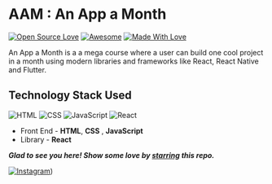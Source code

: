 # AAM : An App a Month 
[![Open Source Love](https://badges.frapsoft.com/os/v2/open-source.svg?v=103)](https://github.com/TheLeanProgrammer)
[![Awesome](https://cdn.rawgit.com/sindresorhus/awesome/d7305f38d29fed78fa85652e3a63e154dd8e8829/media/badge.svg)](https://github.com/TheLeanProgrammer) [![Made With Love](https://img.shields.io/badge/Made%20With-Love-orange.svg)](https://github.com/TheLeanProgrammer)

An App a Month is a a mega course where a user can build one cool project in a month using modern libraries and frameworks like React, React Native and  Flutter.

## Technology Stack Used

![HTML](https://img.shields.io/badge/frontend-html-orange.svg?logo=html5&style=flat-square) 
![CSS](https://img.shields.io/badge/frontend-css-yellowgreen.svg?logo=css3&style=flat-square)
![JavaScript](https://img.shields.io/badge/frontend-javascript-blue.svg?logo=javascript&style=flat-square) 
![React](https://img.shields.io/badge/library-react-lightgray.svg?logo=react&style=flat-square) 

- Front End - **HTML**, **CSS** , **JavaScript**
- Library - **React** 
 

***Glad to see you here! Show some love by [starring](https://github.com/TheLeanProgrammer/aam-dev) this repo.***

[![Instagram](https://img.shields.io/static/v1.svg?label=follow&message=@theleanprogrammer&color=grey&logo=instagram&style=flat&logoColor=white&colorA=blue)](https://www.instagram.com/theleanprogrammer/)) 